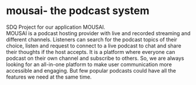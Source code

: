# mousai- the podcast system
SDQ Project for our application MOUSAI.  
MOUSAI is a podcast hosting provider with live and recorded streaming and different channels. Listeners can search for the podcast topics of their choice, listen and request to connect to a live podcast to chat and share their thoughts if the host accepts. It is a platform where everyone can podcast on their own channel and subscribe to others. So, we are always looking for an all-in-one platform to make user communication more accessible and engaging. But few popular podcasts could have all the features we need at the same time.

